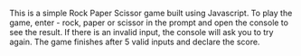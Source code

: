 This is a simple Rock Paper Scissor game built using Javascript. To play the game, enter - rock, paper or scissor in the prompt and open the console to see the result. If there is an invalid input, the console will ask you to try again. The game finishes after 5 valid inputs and declare the score. 
